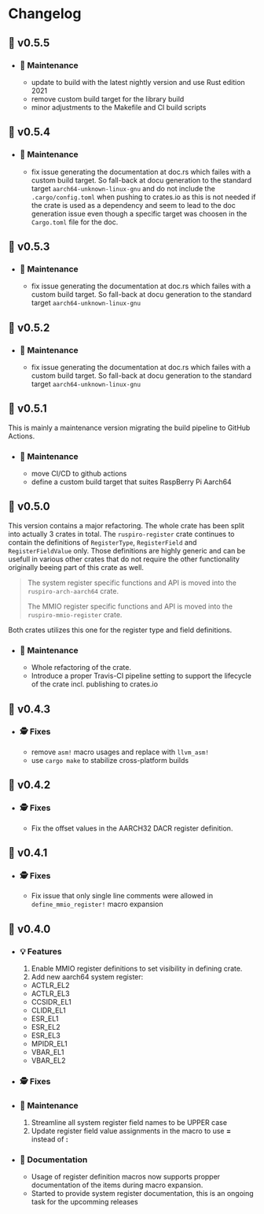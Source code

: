 # Changelog

## :peach: v0.5.5

- ### :wrench: Maintenance

  - update to build with the latest nightly version and use Rust edition 2021
  - remove custom build target for the library build
  - minor adjustments to the Makefile and CI build scripts

## :peach: v0.5.4

- ### :wrench: Maintenance

  - fix issue generating the documentation at doc.rs which failes with a custom build target. So fall-back at docu generation to the standard target `aarch64-unknown-linux-gnu` and do not include the `.cargo/config.toml` when pushing to crates.io as this is not needed if the crate is used as a dependency and seem to lead to the doc generation issue even though a specific target was choosen in the `Cargo.toml` file for the doc.

## :peach: v0.5.3

- ### :wrench: Maintenance

  - fix issue generating the documentation at doc.rs which failes with a custom build target. So fall-back at docu generation to the standard target `aarch64-unknown-linux-gnu`
  
## :peach: v0.5.2

- ### :wrench: Maintenance

  - fix issue generating the documentation at doc.rs which failes with a custom build target. So fall-back at docu generation to the standard target `aarch64-unknown-linux-gnu`
  
## :peach: v0.5.1

This is mainly a maintenance version migrating the build pipeline to GitHub Actions.

- ### :wrench: Maintenance

  - move CI/CD to github actions
  - define a custom build target that suites RaspBerry Pi Aarch64

## :peach: v0.5.0

  This version contains a major refactoring. The whole crate has been split into actually 3 crates in total. The `ruspiro-register` crate continues to contain the definitions of `RegisterType`, `RegisterField` and `RegisterFieldValue` only. Those definitions are highly generic and can be usefull in various other crates that do not require the other functionality originally beeing part of this crate as well.

  > The system register specific functions and API is moved into the `ruspiro-arch-aarch64` crate.
  >
  > The MMIO register specific functions and API is moved into the `ruspiro-mmio-register` crate.

  Both crates utilizes this one for the register type and field definitions. 

  - ### :wrench: Maintenance

    - Whole refactoring of the crate.
    - Introduce a proper Travis-CI pipeline setting to support the lifecycle of the crate incl. publishing to crates.io

## :banana: v0.4.3
  - ### :detective: Fixes
    - remove `asm!` macro usages and replace with `llvm_asm!`
    - use `cargo make` to stabilize cross-platform builds
    
## :pizza: v0.4.2
  - ### :detective: Fixes
    - Fix the offset values in the AARCH32 DACR register definition.
    
## :pizza: v0.4.1
  - ### :detective: Fixes
    - Fix issue that only single line comments were allowed in ``define_mmio_register!`` macro expansion
    
## :pizza: v0.4.0
  - ### :bulb: Features
    1. Enable MMIO register definitions to set visibility in defining crate.<br>
    2. Add new aarch64 system register:
      - ACTLR_EL2
      - ACTLR_EL3
      - CCSIDR_EL1
      - CLIDR_EL1
      - ESR_EL1
      - ESR_EL2
      - ESR_EL3
      - MPIDR_EL1
      - VBAR_EL1
      - VBAR_EL2
      
  - ### :detective: Fixes
    
  - ### :wrench: Maintenance
    1. Streamline all system register field names to be UPPER case
    2. Update register field value assignments in the macro to use **=** instead of **:**
    
  - ### :book: Documentation
    - Usage of register definition macros now supports propper documentation of the items during macro
    expansion.
    - Started to provide system register documentation, this is an ongoing task for the upcomming releases

